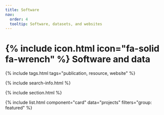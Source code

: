 ```yaml
---
title: Software
nav:
  order: 4
  tooltip: Software, datasets, and websites
---
```


# {% include icon.html icon="fa-solid fa-wrench" %} Software and data

{% include tags.html tags="publication, resource, website" %}

{% include search-info.html %}

{% include section.html %}

{% include list.html component="card" data="projects" filters="group: featured" %}

